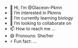 - 👋 Hi, I’m @Glaceon-Pkmn
- 👀 I’m interested in Pkmns
- 🌱 I’m currently learning biology
- 💞️ I’m looking to collaborate on 
- 📫 How to reach me ...
- 😄 Pronouns: She/her
- ⚡ Fun fact: ...

<!---
Glaceon-Pkmn/Glaceon-Pkmn is a ✨ special ✨ repository because its `README.md` (this file) appears on your GitHub profile.
You can click the Preview link to take a look at your changes.
--->
